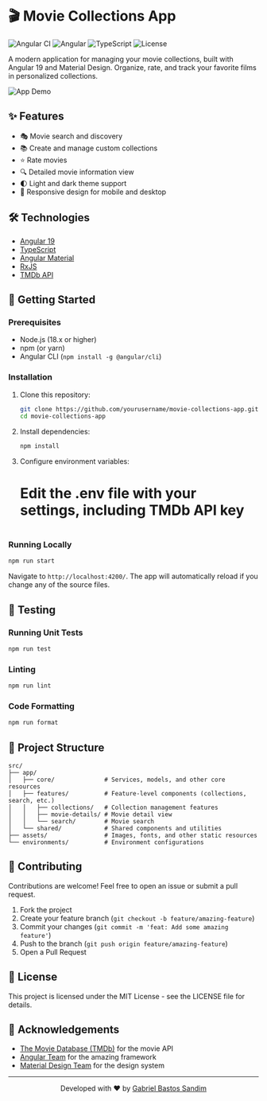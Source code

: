 # 🎬 Movie Collections App

![Angular CI](https://github.com/yourusername/movie-collections-app/workflows/Angular%20CI/badge.svg)
![Angular](https://img.shields.io/badge/Angular-19.x-DD0031?style=flat&logo=angular)
![TypeScript](https://img.shields.io/badge/TypeScript-5.7-3178C6?style=flat&logo=typescript)
![License](https://img.shields.io/badge/license-MIT-green)

A modern application for managing your movie collections, built with Angular 19 and Material Design. Organize, rate, and track your favorite films in personalized collections.

![App Demo](https://via.placeholder.com/800x400?text=Movie+Collections+App)

## ✨ Features

- 🎭 Movie search and discovery
- 📚 Create and manage custom collections
- ⭐ Rate movies
- 🔍 Detailed movie information view
- 🌓 Light and dark theme support
- 📱 Responsive design for mobile and desktop

## 🛠️ Technologies

- [Angular 19](https://angular.io/)
- [TypeScript](https://www.typescriptlang.org/)
- [Angular Material](https://material.angular.io/)
- [RxJS](https://rxjs.dev/)
- [TMDb API](https://www.themoviedb.org/documentation/api)

## 🚀 Getting Started

### Prerequisites

- Node.js (18.x or higher)
- npm (or yarn)
- Angular CLI (`npm install -g @angular/cli`)

### Installation

1. Clone this repository:

   ```bash
   git clone https://github.com/yourusername/movie-collections-app.git
   cd movie-collections-app
   ```

2. Install dependencies:

   ```bash
   npm install
   ```

3. Configure environment variables:

   # Edit the .env file with your settings, including TMDb API key

   ```

   ```

### Running Locally

```bash
npm run start
```

Navigate to `http://localhost:4200/`. The app will automatically reload if you change any of the source files.

## 🧪 Testing

### Running Unit Tests

```bash
npm run test
```

### Linting

```bash
npm run lint
```

### Code Formatting

```bash
npm run format
```

## 📁 Project Structure

```
src/
├── app/
│   ├── core/              # Services, models, and other core resources
│   ├── features/          # Feature-level components (collections, search, etc.)
│   │   ├── collections/   # Collection management features
│   │   ├── movie-details/ # Movie detail view
│   │   └── search/        # Movie search
│   └── shared/            # Shared components and utilities
├── assets/                # Images, fonts, and other static resources
└── environments/          # Environment configurations
```

## 🤝 Contributing

Contributions are welcome! Feel free to open an issue or submit a pull request.

1. Fork the project
2. Create your feature branch (`git checkout -b feature/amazing-feature`)
3. Commit your changes (`git commit -m 'feat: Add some amazing feature'`)
4. Push to the branch (`git push origin feature/amazing-feature`)
5. Open a Pull Request

## 📝 License

This project is licensed under the MIT License - see the LICENSE file for details.

## 🙏 Acknowledgements

- [The Movie Database (TMDb)](https://www.themoviedb.org/) for the movie API
- [Angular Team](https://angular.io/) for the amazing framework
- [Material Design Team](https://material.io/) for the design system

---

<p align="center">
  Developed with ❤️ by <a href="https://github.com/gabrielbsandim">Gabriel Bastos Sandim</a>
</p>
